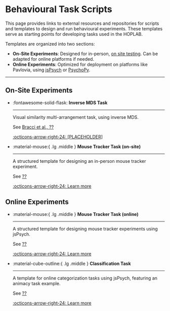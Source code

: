 # Behavioural Task Scripts

This page provides links to external resources and repositories for scripts and templates to design and run behavioural experiments. These templates serve as starting points for developing tasks used in the HOPLAB.

Templates are organized into two sections:  

- **On-Site Experiments**: Designed for in-person, [on site testing](experimental-setup/bh-onsite.md). Can be adapted for online platforms if needed.  
- **Online Experiments**: Optimized for deployment on platforms like Pavlovia, using [jsPsych](experimental-setup/pavlovia-jspsych.md) or [PsychoPy](experimental-setup/pavlovia-jspsych.md).

---

## On-Site Experiments

<div class="grid cards" markdown>

- :fontawesome-solid-flask: **Inverse MDS Task**  
  
    ---

    Visual similarity multi-arrangement task, using inverse MDS.

    See [Bracci et al., ??](PLACEHOLDER)

    [:octicons-arrow-right-24: [PLACEHOLDER]](#)

- :material-mouse:{ .lg .middle } **Mouse Tracker Task (on-site)**  

    ---

    A structured template for designing an in-person mouse tracker experiment.

    See [??](PLACEHOLDER)

    [:octicons-arrow-right-24: Learn more](https://github.com/HOPLAB-LBP/mouse_tracker_template)

</div>

## Online Experiments

<div class="grid cards" markdown>

- :material-mouse:{ .lg .middle } **Mouse Tracker Task (online)**  

    ---

    A structured template for designing mouse tracker experiments using jsPsych.

    See [??](PLACEHOLDER)

    [:octicons-arrow-right-24: Learn more](https://github.com/HOPLAB-LBP/mouse_tracker_template)

- :material-cube-outline:{ .lg .middle } **Classification Task**  

    ---

    A template for online categorization tasks using jsPsych, featuring an animacy task example.

    See [??](PLACEHOLDER)

    [:octicons-arrow-right-24: Learn more](https://github.com/HOPLAB-LBP/jspsych-classification-task-template)

</div>

